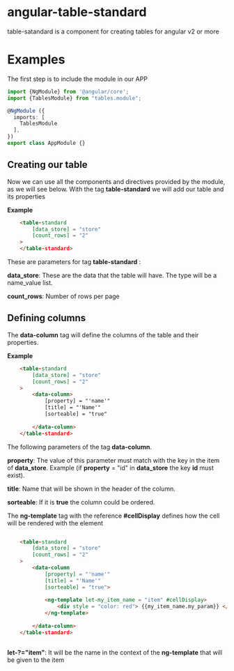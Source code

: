 # angular-table-standard

table-satandard is a component for creating tables for angular v2 or more

# Examples

The first step is to include the module in our APP


```typescript
import {NgModule} from '@angular/core';
import {TablesModule} from "tables.module";

@NgModule ({
  imports: [
    TablesModule
  ],
})
export class AppModule {}
```

## Creating our table

Now we can use all the components and directives provided by the module, as we will see below.
With the tag **table-standard** we will add our table and its properties

**Example**
```html
    <table-standard
        [data_store] = "store"
        [count_rows] = "2"
    >
    </table-standard>
```
These are parameters for tag **table-standard** :

**data_store**: These are the data that the table will have. The type will be a name_value list.

**count_rows**: Number of rows per page


## Defining columns

The **data-column** tag will define the columns of the table and their properties.

**Example**
```html
    <table-standard
        [data_store] = "store"
        [count_rows] = "2"
    >
        <data-column>
            [property] = "'name'"
            [title] = "'Name'"
            [sorteable] = "true"
            
        </data-column>
    </table-standard>
```

The following parameters of the tag **data-column**.

**property**: The value of this parameter must match with the key in the item of **data_store**. Example (if **property** = "id" in **data_store** the key **id** must exist).

**title**: Name that will be shown in the header of the column.

**sorteable**: If it is **true** the column could be ordered.


The **ng-template** tag with the reference **#cellDisplay** defines how the cell will be rendered with the element

```html

    <table-standard
        [data_store] = "store"
        [count_rows] = "2"
    >
        <data-column
            [property] = "'name'"
            [title] = "'Name'"
            [sorteable] = "true">
            
            <ng-template let-my_item_name = "item" #cellDisplay>
                <div style = "color: red"> {{my_item_name.my_param}} </div>
            </ng-template>
            
        </data-column>
    </table-standard>
     
```

**let-?="item"**: It will be the name in the context of the **ng-template** that will be given to the item
